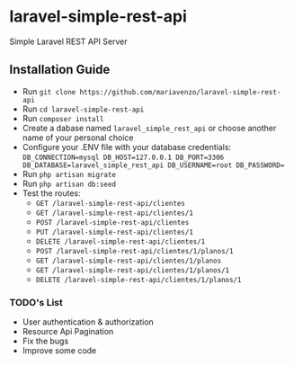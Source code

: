# laravel-simple-rest-api
Simple Laravel REST API Server

## Installation Guide
- Run `git clone https://github.com/mariavenzo/laravel-simple-rest-api`
- Run `cd laravel-simple-rest-api`
- Run `composer install`
- Create a dabase named `laravel_simple_rest_api` or choose another name of your personal choice
- Configure your .ENV file with your database credentials: `
DB_CONNECTION=mysql
DB_HOST=127.0.0.1
DB_PORT=3306
DB_DATABASE=laravel_simple_rest_api
DB_USERNAME=root
DB_PASSWORD=
`
- Run `php artisan migrate`
- Run `php artisan db:seed`
- Test the routes:
  - `GET /laravel-simple-rest-api/clientes`
  - `GET /laravel-simple-rest-api/clientes/1`
  - `POST /laravel-simple-rest-api/clientes`
  - `PUT /laravel-simple-rest-api/clientes/1`
  - `DELETE /laravel-simple-rest-api/clientes/1`
  - `POST /laravel-simple-rest-api/clientes/1/planos/1`
  - `GET /laravel-simple-rest-api/clientes/1/planos`
  - `GET /laravel-simple-rest-api/clientes/1/planos/1`
  - `DELETE /laravel-simple-rest-api/clientes/1/planos/1`

### TODO's List
- User authentication & authorization
- Resource Api Pagination
- Fix the bugs
- Improve some code
